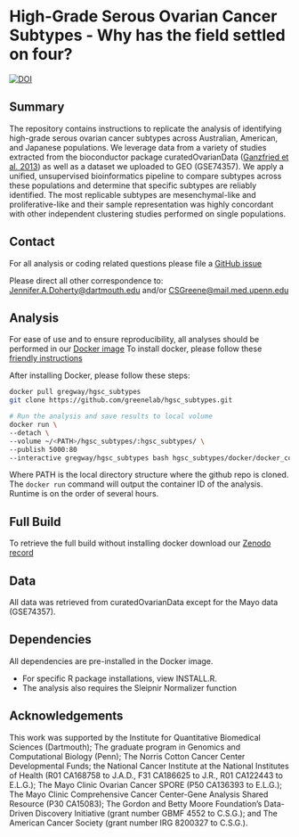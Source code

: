 # High-Grade Serous Ovarian Cancer Subtypes - Why has the field settled on four?

[![DOI](https://zenodo.org/badge/doi/10.5281/zenodo.32906.svg)](http://dx.doi.org/10.5281/zenodo.32906)

## Summary

The repository contains instructions to replicate the analysis of identifying
high-grade serous ovarian cancer subtypes across Australian, American, and
Japanese populations. We leverage data from a variety of studies extracted from
the bioconductor package curatedOvarianData
([Ganzfried et al. 2013](http://doi.org/10.1093/database/bat013)) as well as a
 dataset we uploaded to GEO (GSE74357). We apply a unified, unsupervised
bioinformatics pipeline to compare subtypes across these populations and
determine that specific subtypes are reliably identified. The most replicable
subtypes are mesenchymal-like and proliferative-like and their sample
representation was highly concordant with other independent clustering studies
performed on single populations.

## Contact

For all analysis or coding related questions please file a
[GitHub issue](https://github.com/greenelab/hgsc_subtypes/issues)

Please direct all other correspondence to:
Jennifer.A.Doherty@dartmouth.edu and/or CSGreene@mail.med.upenn.edu


## Analysis

For ease of use and to ensure reproducibility, all analyses should be performed
in our [Docker image](https://hub.docker.com/r/gregway/hgsc_subtypes/)
To install docker, please follow these
[friendly instructions](https://docs.docker.com/linux/)

After installing Docker, please follow these steps:

```sh
docker pull gregway/hgsc_subtypes
git clone https://github.com/greenelab/hgsc_subtypes.git

# Run the analysis and save results to local volume
docker run \
--detach \
--volume ~/<PATH>/hgsc_subtypes/:hgsc_subtypes/ \
--publish 5000:80
--interactive gregway/hgsc_subtypes bash hgsc_subtypes/docker/docker_command.sh
```

Where PATH is the local directory structure where the github repo is cloned. The
`docker run` command will output the container ID of the analysis. Runtime is on
the order of several hours.

## Full Build

To retrieve the full build without installing docker download our 
[Zenodo record](https://zenodo.org/record/53990)

## Data
All data was retrieved from curatedOvarianData except for the Mayo data
(GSE74357).

## Dependencies

All dependencies are pre-installed in the Docker image. 

* For specific R package installations, view INSTALL.R. 
* The analysis also requires the Sleipnir Normalizer function

## Acknowledgements

This work was supported by the Institute for Quantitative Biomedical Sciences
(Dartmouth); The graduate program in Genomics and Computational Biology (Penn);
The Norris Cotton Cancer Center Developmental Funds;
the National Cancer Institute at the National Institutes of Health (R01 CA168758
to J.A.D., F31 CA186625 to J.R., R01 CA122443 to E.L.G.); The Mayo Clinic
Ovarian Cancer SPORE (P50 CA136393 to E.L.G.); The Mayo Clinic Comprehensive
Cancer Center-Gene Analysis Shared Resource (P30 CA15083); The Gordon and Betty
Moore Foundation’s Data-Driven Discovery Initiative (grant number GBMF 4552 to
C.S.G.); and The American Cancer Society (grant number IRG 8200327 to C.S.G.).
